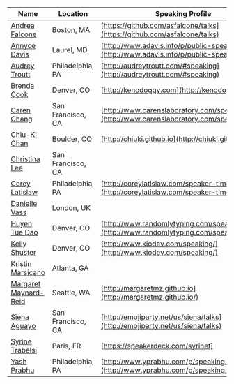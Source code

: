 | Name | Location | Speaking Profile |
| --------|-------|-------|
| [Andrea Falcone](https://twitter.com/asfalcone) | Boston, MA | [https://github.com/asfalcone/talks](https://github.com/asfalcone/talks) |
| [Annyce Davis](https://twitter.com/brwngrldev) | Laurel, MD | [http://www.adavis.info/p/public-speaking.html](http://www.adavis.info/p/public-speaking.html) |
| [Audrey Troutt](https://twitter.com/auditty) | Philadelphia, PA | [http://audreytroutt.com/#speaking](http://audreytroutt.com/#speaking) |
| [Brenda Cook](https://twitter.com/kenodoggy) | Denver, CO | [http://kenodoggy.com](http://kenodoggy.com) |
| [Caren Chang](https://twitter.com/calren24) | San Francisco, CA |[http://www.carenslaboratory.com/speaking.html](http://www.carenslaboratory.com/speaking.html)|
| [Chiu-Ki Chan](https://twitter.com/chiuki) | Boulder, CO | [http://chiuki.github.io](http://chiuki.github.io/) |
| [Christina Lee](https://twitter.com/RunChristinaRun) |San Francisco, CA ||
| [Corey Latislaw](https://twitter.com/corey_latislaw) | Philadelphia, PA | [http://coreylatislaw.com/speaker-timeline](http://coreylatislaw.com/speaker-timeline) |
| [Danielle Vass](https://twitter.com/de_velopment) | London, UK ||
| [Huyen Tue Dao](https://twitter.com/queencodemonkey) | Denver, CO | [http://www.randomlytyping.com/speaking/](http://www.randomlytyping.com/speaking/)
| [Kelly Shuster](https://twitter.com/KellyShuster) | Denver, CO | [http://www.kiodev.com/speaking/](http://www.kiodev.com/speaking/) |
| [Kristin Marsicano](https://twitter.com/kristinmars) | Atlanta, GA ||
| [Margaret Maynard-Reid](https://twitter.com/margaretmz) | Seattle, WA | [http://margaretmz.github.io](http://margaretmz.github.io/) |
| [Siena Aguayo](https://twitter.com/sienatime) | San Francisco, CA | [http://emojiparty.net/us/siena/talks](http://emojiparty.net/us/siena/talks) |
| [Syrine Trabelsi](https://twitter.com/sarrouna23) | Paris, FR | [https://speakerdeck.com/syrinet]
| [Yash Prabhu](https://twitter.com/yashvprabhu) | Philadelphia, PA | [http://www.yprabhu.com/p/speaking.html](http://www.yprabhu.com/p/speaking.html) |

